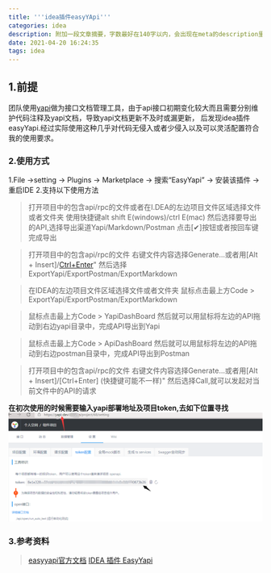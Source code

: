 ```yaml
---
title: '''idea插件easyYApi'''
categories: idea
description: 附加一段文章摘要，字数最好在140字以内，会出现在meta的description里面
date: 2021-04-20 16:24:35
tags: idea
---
```

## 1.前提
团队使用[yapi](https://github.com/YMFE/yapi)做为接口文档管理工具，由于api接口初期变化较大而且需要分别维护代码注释及yapi文档，导致yapi文档更新不及时或漏更新，
后发现idea插件easyYapi.经过实际使用这种几乎对代码无侵入或者少侵入以及可以灵活配置符合我的使用要求。
### 2.使用方式
1.File →setting → Plugins → Marketplace → 搜索“EasyYapi” → 安装该插件 → 重启IDE
2.支持以下使用方法
>打开项目中的包含api/rpc的文件或者在I.DEA的左边项目文件区域选择文件或者文件夹 使用快捷键alt shift E(windows)/ctrl E(mac) 然后选择要导出的API,选择导出渠道Yapi/Markdown/Postman 点击[✔]按钮或者按回车键完成导出


>打开项目中的包含api/rpc的文件 右键文件内容选择Generate...或者用[Alt + Insert]/[Ctrl+Enter](快捷键可能不一样)" 然后选择ExportYapi/ExportPostman/ExportMarkdown


> 在IDEA的左边项目文件区域选择文件或者文件夹 鼠标点击最上方Code > ExportYapi/ExportPostman/ExportMarkdown

> 鼠标点击最上方Code > YapiDashBoard 然后就可以用鼠标将左边的API拖动到右边yapi目录中，完成API导出到Yapi

> 鼠标点击最上方Code > ApiDashBoard 然后就可以用鼠标将左边的API拖动到右边postman目录中，完成API导出到Postman

>打开项目中的包含api/rpc的文件 右键文件内容选择Generate...或者用[Alt + Insert]/[Ctrl+Enter] (快捷键可能不一样)" 然后选择Call,就可以发起对当前文件中的API的请求

**在初次使用的时候需要输入yapi部署地址及项目token,去如下位置寻找**
![yapi服务器及token位置](https://raw.githubusercontent.com/jianlong-sun/PicBed/main/img/202112141931024.png)

### 3.参考资料
> [easyyapi官方文档](https://easyyapi.com/index.html)
> [IDEA 插件 EasyYapi](https://www.cnblogs.com/allennote/articles/13154966.html)